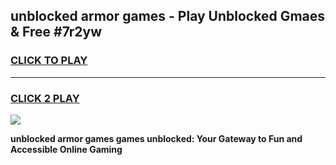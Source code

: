 
## unblocked armor games - Play Unblocked Gmaes & Free #7r2yw
<h3>
<a href="https://news.freeplayer.one?title=unblocked_armor_games&ref=03M">CLICK TO PLAY</a></h3>
<hr>

<h3>
<a href="https://news.freeplayer.one?title=unblocked_armor_games&ref=03M">CLICK 2 PLAY</a>
  
</h3>

<a href="https://news.freeplayer.one?title=unblocked_armor_games&ref=03M"><img src="https://clearcache.store/games.png"></a>


**unblocked armor games games unblocked: Your Gateway to Fun and Accessible Online Gaming**
